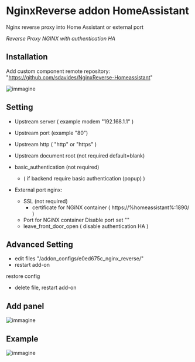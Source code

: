 # NginxReverse addon HomeAssistant

  Nginx reverse proxy into Home Assistant
  or external port

  *Reverse Proxy NGINX with authentication HA*
  

  ## Installation

Add custom component remote repository:
"https://github.com/sdavides/NginxReverse-Homeassistant"


   ![immagine](https://github.com/user-attachments/assets/1f100850-d7db-40ca-a036-97254154b408)

 ## Setting

  * Upstream server ( example modem "192.168.1.1" )
  * Upstream port (example "80")
  * Upstream http ( "http" or "https" )
  * Upstream document root (not required default=blank)
  * basic_authentication (not required)
      * ( if backend require basic authentication (popup) ) 


* External port nginx:
  
  * SSL (not required)
      * certificate for NGiNX container
	( https://%homeassistant%:1890/ )
  * Port for NGiNX container 
        Disable port set "" 
  * leave_front_door_open 
	( disable authentication HA )

## Advanced Setting

  * edit files "/addon_configs/e0ed675c_nginx_reverse/"
  * restart add-on

restore config
  * delete file, restart add-on 



## Add panel
![immagine](https://github.com/user-attachments/assets/c37d7568-1921-47c2-b3e4-3b7fc9400987)

## Example
![immagine](https://github.com/user-attachments/assets/16b00f62-9e0a-4461-8d2a-95f4acc93722)

